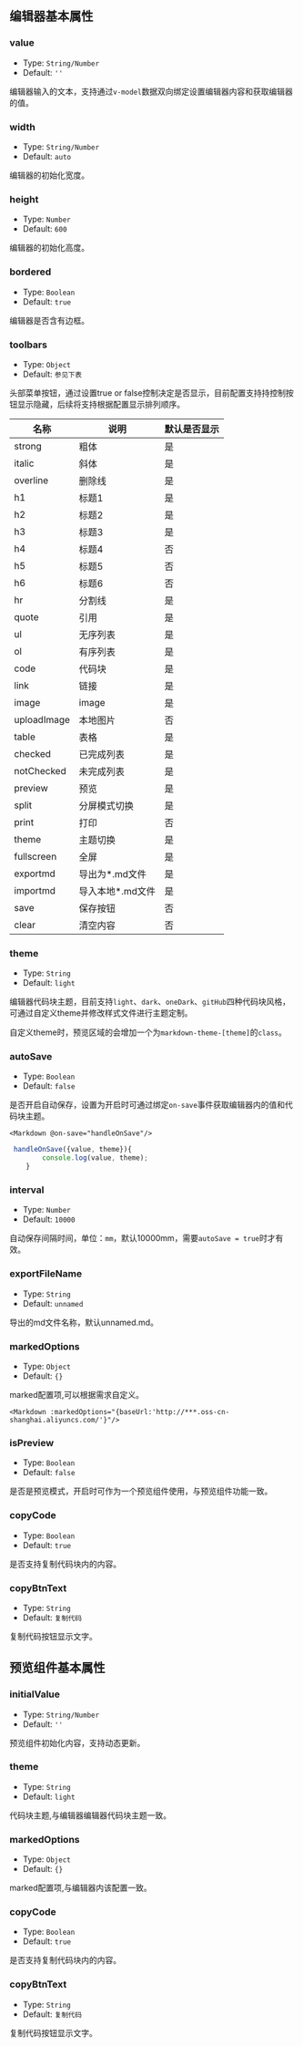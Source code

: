 ## 编辑器基本属性
### value
- Type: `String/Number`
- Default: `''`

编辑器输入的文本，支持通过`v-model`数据双向绑定设置编辑器内容和获取编辑器的值。

### width
- Type: `String/Number`
- Default: `auto`

编辑器的初始化宽度。

### height
- Type: `Number`
- Default: `600`

编辑器的初始化高度。

### bordered
- Type: `Boolean`
- Default: `true`

编辑器是否含有边框。

### toolbars
- Type: `Object`
- Default: `参见下表`

头部菜单按钮，通过设置true or false控制决定是否显示，目前配置支持持控制按钮显示隐藏，后续将支持根据配置显示排列顺序。

名称 | 说明 | 默认是否显示
---|---|---
strong|粗体|是
italic|斜体|是
overline |删除线|是
h1 |标题1|是
h2 |标题2|是
h3 |标题3|是
h4|标题4|否
h5 |标题5|否
h6 |标题6|否
hr |分割线|是
quote|引用|是
ul |无序列表|是
ol|有序列表|是
code |代码块|是
link |链接|是
image|image|是
uploadImage|本地图片|否
table |表格|是
checked|已完成列表|是
notChecked |未完成列表|是
preview|预览|是
split|分屏模式切换|是
print |打印|否
theme|主题切换|是
fullscreen |全屏|是
exportmd|导出为*.md文件|是
importmd|导入本地*.md文件|是
save|保存按钮|否
clear|清空内容|否


### theme
- Type: `String`
- Default: `light`

编辑器代码块主题，目前支持`light`、`dark`、`oneDark`、`gitHub`四种代码块风格，可通过自定义theme并修改样式文件进行主题定制。

自定义theme时，预览区域的会增加一个为`markdown-theme-[theme]`的`class`。


### autoSave
- Type: `Boolean`
- Default: `false`

是否开启自动保存，设置为开启时可通过绑定`on-save`事件获取编辑器内的值和代码块主题。
```vue
<Markdown @on-save="handleOnSave"/>
```
```js
 handleOnSave({value, theme}){
        console.log(value, theme);
    }
```
### interval
- Type: `Number`
- Default: `10000`

自动保存间隔时间，单位：`mm`，默认10000mm，需要`autoSave = true`时才有效。

### exportFileName
- Type: `String`
- Default: `unnamed`

导出的md文件名称，默认unnamed.md。

### markedOptions
- Type: `Object`
- Default: `{}`

marked配置项,可以根据需求自定义。

```vue
<Markdown :markedOptions="{baseUrl:'http://***.oss-cn-shanghai.aliyuncs.com/'}"/>
```
### isPreview
- Type: `Boolean`
- Default: `false`

是否是预览模式，开启时可作为一个预览组件使用，与预览组件功能一致。

### copyCode
- Type: `Boolean`
- Default: `true`

是否支持复制代码块内的内容。

### copyBtnText
- Type: `String`
- Default: `复制代码`

复制代码按钮显示文字。


## 预览组件基本属性
### initialValue
- Type: `String/Number`
- Default: `''`

预览组件初始化内容，支持动态更新。

### theme
- Type: `String`
- Default: `light`

代码块主题,与编辑器编辑器代码块主题一致。

### markedOptions
- Type: `Object`
- Default: `{}`

marked配置项,与编辑器内该配置一致。

### copyCode
- Type: `Boolean`
- Default: `true`

是否支持复制代码块内的内容。


### copyBtnText
- Type: `String`
- Default: `复制代码`

复制代码按钮显示文字。
